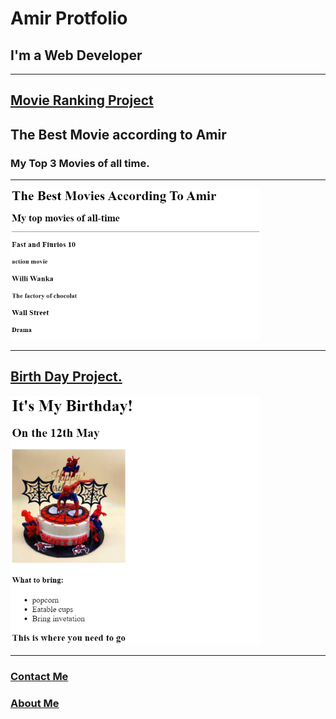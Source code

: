 <!DOCTYPE html>
<html lang="en">
<head>
    <meta charset="UTF-8">
    <meta name="viewport" content="width=device-width, initial-scale=1.0">
    <title>Protfolio</title>
</head>
<body>
    <h1>Amir Protfolio</h1>
    <h2>I'm a Web Developer</h2>
    <hr>
    <h2>
        <a href="./movies.html">
            Movie Ranking Project
        </a>
    </h2>
    <h2>The Best Movie according to Amir</h2>
    <h3>My Top 3 Movies of all time.</h3>
    <hr>
    <img src="./movies.png" alt="Movies Picture" width="400">
    <hr>
    <h2>
        <a href="./BirthDay.html">Birth Day Project.</a>
    </h2>
    <img src="./BirthDay.png" alt="" width="400">
    <hr>
    <h3>
        <a href="./Contact Me.html">Contact Me</a>
    </h3>
    <h3>
        <a href="./About Me.md">About Me</a>
    </h3>
</body>
</html>




